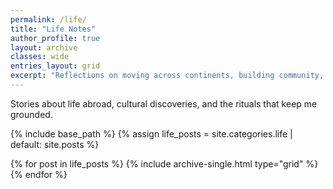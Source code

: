 ```yaml
---
permalink: /life/
title: "Life Notes"
author_profile: true
layout: archive
classes: wide
entries_layout: grid
excerpt: "Reflections on moving across continents, building community, and living curiously."
---
```


<div class="archive-intro">
  <p>Stories about life abroad, cultural discoveries, and the rituals that keep me grounded.</p>
</div>

{% include base_path %}
{% assign life_posts = site.categories.life | default: site.posts %}
<div class="grid__wrapper">
{% for post in life_posts %}
  {% include archive-single.html type="grid" %}
{% endfor %}
</div>
